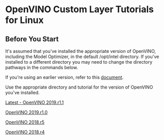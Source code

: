 # OpenVINO Custom Layer Tutorials for Linux


## Before You Start
It's assumed that you've installed the appropriate version of OpenVINO, including the Model Optimizer, in the default /opt/intel directory.  If you've installed to a different directory you may need to change the directory pathways in the commands below.

If you're using an earlier version, refer to this [document](./README.md). 

Use the appropriate directory and tutorial for the version of OpenVINO you've installed.

[Latest - OpenVINO 2019.r1.1](https://github.com/david-drew/OpenVINO-Custom-Layers/tree/master/2019.r1.1/README.md)

[OpenVINO 2019.r1.0](https://github.com/david-drew/OpenVINO-Custom-Layers/tree/master/2019.r1.0/README.md)

[OpenVINO 2018.r5](https://github.com/david-drew/OpenVINO-Custom-Layers/tree/master/2018.r5/README.md)

[OpenVINO 2018.r4](https://github.com/david-drew/OpenVINO-Custom-Layers/tree/master/2018.r4/README.md)



